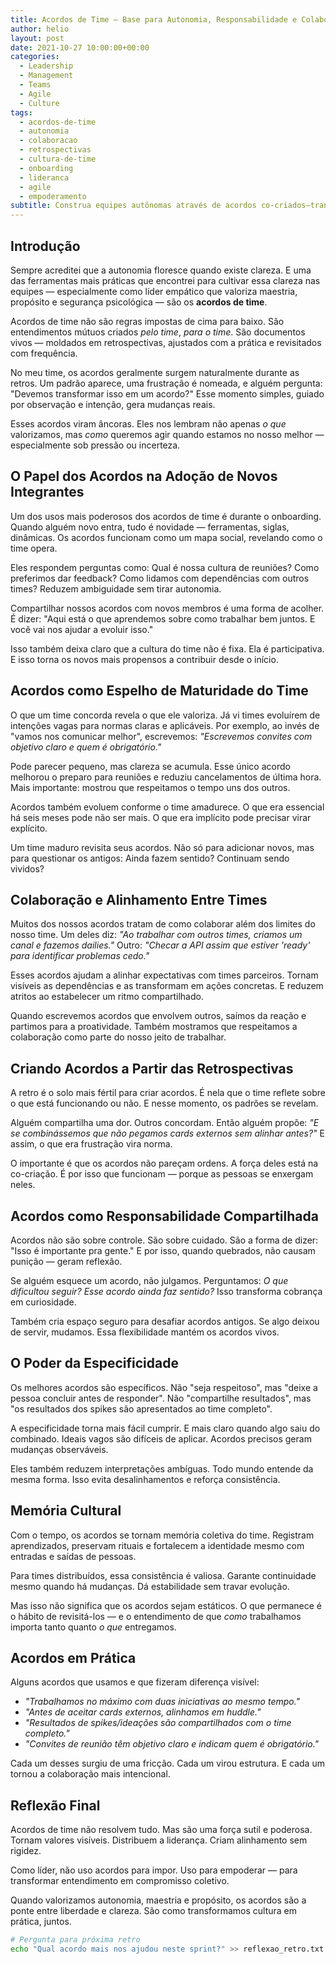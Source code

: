 ```yaml
---
title: Acordos de Time – Base para Autonomia, Responsabilidade e Colaboração
author: helio
layout: post
date: 2021-10-27 10:00:00+00:00
categories:
  - Leadership
  - Management
  - Teams
  - Agile
  - Culture
tags:
  - acordos-de-time
  - autonomia
  - colaboracao
  - retrospectivas
  - cultura-de-time
  - onboarding
  - lideranca
  - agile
  - empoderamento
subtitle: Construa equipes autônomas através de acordos co-criados—transformando insights de retrospectivas em normas concretas que promovem segurança psicológica, expectativas claras e responsabilidade compartilhada
---
```


## Introdução

Sempre acreditei que a autonomia floresce quando existe clareza. E uma das ferramentas mais práticas que encontrei para cultivar essa clareza nas equipes — especialmente como líder empático que valoriza maestria, propósito e segurança psicológica — são os **acordos de time**.

Acordos de time não são regras impostas de cima para baixo. São entendimentos mútuos criados _pelo time_, _para o time_. São documentos vivos — moldados em retrospectivas, ajustados com a prática e revisitados com frequência.

No meu time, os acordos geralmente surgem naturalmente durante as retros. Um padrão aparece, uma frustração é nomeada, e alguém pergunta: "Devemos transformar isso em um acordo?" Esse momento simples, guiado por observação e intenção, gera mudanças reais.

Esses acordos viram âncoras. Eles nos lembram não apenas _o que_ valorizamos, mas _como_ queremos agir quando estamos no nosso melhor — especialmente sob pressão ou incerteza.

## O Papel dos Acordos na Adoção de Novos Integrantes

Um dos usos mais poderosos dos acordos de time é durante o onboarding. Quando alguém novo entra, tudo é novidade — ferramentas, siglas, dinâmicas. Os acordos funcionam como um mapa social, revelando como o time opera.

Eles respondem perguntas como: Qual é nossa cultura de reuniões? Como preferimos dar feedback? Como lidamos com dependências com outros times? Reduzem ambiguidade sem tirar autonomia.

Compartilhar nossos acordos com novos membros é uma forma de acolher. É dizer: "Aqui está o que aprendemos sobre como trabalhar bem juntos. E você vai nos ajudar a evoluir isso."

Isso também deixa claro que a cultura do time não é fixa. Ela é participativa. E isso torna os novos mais propensos a contribuir desde o início.

## Acordos como Espelho de Maturidade do Time

O que um time concorda revela o que ele valoriza. Já vi times evoluírem de intenções vagas para normas claras e aplicáveis. Por exemplo, ao invés de "vamos nos comunicar melhor", escrevemos: _"Escrevemos convites com objetivo claro e quem é obrigatório."_

Pode parecer pequeno, mas clareza se acumula. Esse único acordo melhorou o preparo para reuniões e reduziu cancelamentos de última hora. Mais importante: mostrou que respeitamos o tempo uns dos outros.

Acordos também evoluem conforme o time amadurece. O que era essencial há seis meses pode não ser mais. O que era implícito pode precisar virar explícito.

Um time maduro revisita seus acordos. Não só para adicionar novos, mas para questionar os antigos: Ainda fazem sentido? Continuam sendo vividos?

## Colaboração e Alinhamento Entre Times

Muitos dos nossos acordos tratam de como colaborar além dos limites do nosso time. Um deles diz: _"Ao trabalhar com outros times, criamos um canal e fazemos dailies."_ Outro: _"Checar a API assim que estiver 'ready' para identificar problemas cedo."_

Esses acordos ajudam a alinhar expectativas com times parceiros. Tornam visíveis as dependências e as transformam em ações concretas. E reduzem atritos ao estabelecer um ritmo compartilhado.

Quando escrevemos acordos que envolvem outros, saímos da reação e partimos para a proatividade. Também mostramos que respeitamos a colaboração como parte do nosso jeito de trabalhar.

## Criando Acordos a Partir das Retrospectivas

A retro é o solo mais fértil para criar acordos. É nela que o time reflete sobre o que está funcionando ou não. E nesse momento, os padrões se revelam.

Alguém compartilha uma dor. Outros concordam. Então alguém propõe: _"E se combinássemos que não pegamos cards externos sem alinhar antes?"_ E assim, o que era frustração vira norma.

O importante é que os acordos não pareçam ordens. A força deles está na co-criação. É por isso que funcionam — porque as pessoas se enxergam neles.

## Acordos como Responsabilidade Compartilhada

Acordos não são sobre controle. São sobre cuidado. São a forma de dizer: "Isso é importante pra gente." E por isso, quando quebrados, não causam punição — geram reflexão.

Se alguém esquece um acordo, não julgamos. Perguntamos: _O que dificultou seguir?_ _Esse acordo ainda faz sentido?_ Isso transforma cobrança em curiosidade.

Também cria espaço seguro para desafiar acordos antigos. Se algo deixou de servir, mudamos. Essa flexibilidade mantém os acordos vivos.

## O Poder da Especificidade

Os melhores acordos são específicos. Não "seja respeitoso", mas "deixe a pessoa concluir antes de responder". Não "compartilhe resultados", mas "os resultados dos spikes são apresentados ao time completo".

A especificidade torna mais fácil cumprir. E mais claro quando algo saiu do combinado. Ideais vagos são difíceis de aplicar. Acordos precisos geram mudanças observáveis.

Eles também reduzem interpretações ambíguas. Todo mundo entende da mesma forma. Isso evita desalinhamentos e reforça consistência.

## Memória Cultural

Com o tempo, os acordos se tornam memória coletiva do time. Registram aprendizados, preservam rituais e fortalecem a identidade mesmo com entradas e saídas de pessoas.

Para times distribuídos, essa consistência é valiosa. Garante continuidade mesmo quando há mudanças. Dá estabilidade sem travar evolução.

Mas isso não significa que os acordos sejam estáticos. O que permanece é o hábito de revisitá-los — e o entendimento de que _como_ trabalhamos importa tanto quanto _o que_ entregamos.

## Acordos em Prática

Alguns acordos que usamos e que fizeram diferença visível:

- _"Trabalhamos no máximo com duas iniciativas ao mesmo tempo."_
- _"Antes de aceitar cards externos, alinhamos em huddle."_
- _"Resultados de spikes/ideações são compartilhados com o time completo."_
- _"Convites de reunião têm objetivo claro e indicam quem é obrigatório."_

Cada um desses surgiu de uma fricção. Cada um virou estrutura. E cada um tornou a colaboração mais intencional.

## Reflexão Final

Acordos de time não resolvem tudo. Mas são uma força sutil e poderosa. Tornam valores visíveis. Distribuem a liderança. Criam alinhamento sem rigidez.

Como líder, não uso acordos para impor. Uso para empoderar — para transformar entendimento em compromisso coletivo.

Quando valorizamos autonomia, maestria e propósito, os acordos são a ponte entre liberdade e clareza. São como transformamos cultura em prática, juntos.

```bash
# Pergunta para próxima retro
echo "Qual acordo mais nos ajudou neste sprint?" >> reflexao_retro.txt
```
